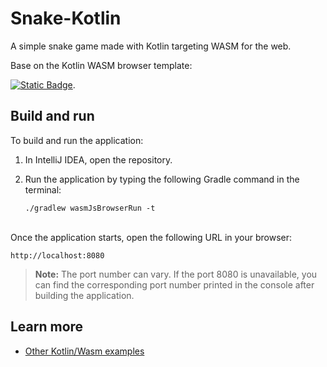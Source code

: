 # Snake-Kotlin

A simple snake game made with Kotlin targeting WASM for the web.

Base on the Kotlin WASM browser template:

[![Static Badge](https://img.shields.io/badge/online%20demo%20%F0%9F%9A%80-6b57ff?style=for-the-badge)](https://kotlin.github.io/kotlin-wasm-browser-template/).

## Build and run

To build and run the application:

1. In IntelliJ IDEA, open the repository.
2. Run the application by typing the following Gradle command in the terminal:

   `./gradlew wasmJsBrowserRun -t`
   <br>&nbsp;<br>

Once the application starts, open the following URL in your browser:

`http://localhost:8080`

> **Note:**
> The port number can vary. If the port 8080 is unavailable, you can find the corresponding port number printed in the console
> after building the application.

## Learn more

* [Other Kotlin/Wasm examples](https://github.com/Kotlin/kotlin-wasm-examples/tree/main)
